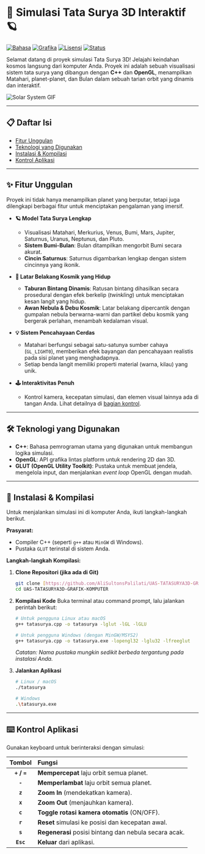 # 🌌 Simulasi Tata Surya 3D Interaktif 🪐

[![Bahasa](https://img.shields.io/badge/Bahasa-C%2B%2B-blue.svg)](https://isocpp.org/)
[![Grafika](https://img.shields.io/badge/Grafika-OpenGL-green.svg)](https://www.opengl.org/)
[![Lisensi](https://img.shields.io/badge/Lisensi-MIT-yellow.svg)](LICENSE)
[![Status](https://img.shields.io/badge/Status-Selesai-brightgreen.svg)]()

Selamat datang di proyek simulasi Tata Surya 3D! Jelajahi keindahan kosmos langsung dari komputer Anda. Proyek ini adalah sebuah visualisasi sistem tata surya yang dibangun dengan **C++** dan **OpenGL**, menampilkan Matahari, planet-planet, dan Bulan dalam sebuah tarian orbit yang dinamis dan interaktif.

![Solar System GIF](https://media.giphy.com/media/v1.Y2lkPTc5MGI3NjExd2RzOHBkaWJmMGE3aWFheXp0bXN2eHBoMnNqcXJjY3Zpb3h1aDYwYSZlcD12MV9pbnRlcm5hbF9naWZfYnlfaWQmY3Q9Zw/3o7bu3XilJ5BOiSGic/giphy.gif)

---

## 📋 Daftar Isi

* [Fitur Unggulan](#-fitur-unggulan)
* [Teknologi yang Digunakan](#-teknologi-yang-digunakan)
* [Instalasi & Kompilasi](#-instalasi--kompilasi)
* [Kontrol Aplikasi](#-kontrol-aplikasi)

---

## ✨ Fitur Unggulan

Proyek ini tidak hanya menampilkan planet yang berputar, tetapi juga dilengkapi berbagai fitur untuk menciptakan pengalaman yang imersif.

* **🪐 Model Tata Surya Lengkap**
    * Visualisasi Matahari, Merkurius, Venus, Bumi, Mars, Jupiter, Saturnus, Uranus, Neptunus, dan Pluto.
    * **Sistem Bumi-Bulan**: Bulan ditampilkan mengorbit Bumi secara akurat.
    * **Cincin Saturnus**: Saturnus digambarkan lengkap dengan sistem cincinnya yang ikonik.

* **🌠 Latar Belakang Kosmik yang Hidup**
    * **Taburan Bintang Dinamis**: Ratusan bintang dihasilkan secara prosedural dengan efek berkelip (*twinkling*) untuk menciptakan kesan langit yang hidup.
    * **Awan Nebula & Debu Kosmik**: Latar belakang dipercantik dengan gumpalan nebula berwarna-warni dan partikel debu kosmik yang bergerak perlahan, menambah kedalaman visual.

* **💡 Sistem Pencahayaan Cerdas**
    * Matahari berfungsi sebagai satu-satunya sumber cahaya (`GL_LIGHT0`), memberikan efek bayangan dan pencahayaan realistis pada sisi planet yang menghadapnya.
    * Setiap benda langit memiliki properti material (warna, kilau) yang unik.

* **🕹️ Interaktivitas Penuh**
    * Kontrol kamera, kecepatan simulasi, dan elemen visual lainnya ada di tangan Anda. Lihat detailnya di [bagian kontrol](#-kontrol-aplikasi).

---

## 🛠️ Teknologi yang Digunakan

* **C++**: Bahasa pemrograman utama yang digunakan untuk membangun logika simulasi.
* **OpenGL**: API grafika lintas platform untuk rendering 2D dan 3D.
* **GLUT (OpenGL Utility Toolkit)**: Pustaka untuk membuat jendela, mengelola input, dan menjalankan *event loop* OpenGL dengan mudah.

---

## 🚀 Instalasi & Kompilasi

Untuk menjalankan simulasi ini di komputer Anda, ikuti langkah-langkah berikut.

**Prasyarat:**
* Compiler C++ (seperti `g++` atau `MinGW` di Windows).
* Pustaka `GLUT` terinstal di sistem Anda.

**Langkah-langkah Kompilasi:**

1.  **Clone Repositori (jika ada di Git)**
    ```bash
    git clone [https://github.com/AliSultonsPalilati/UAS-TATASURYA3D-GRAFIK-KOMPUTER.git](https://github.com/AliSultonsPalilati/UAS-TATASURYA3D-GRAFIK-KOMPUTER.git)
    cd UAS-TATASURYA3D-GRAFIK-KOMPUTER
    ```

2.  **Kompilasi Kode**
    Buka terminal atau command prompt, lalu jalankan perintah berikut:
    ```bash
    # Untuk pengguna Linux atau macOS
    g++ tatasurya.cpp -o tatasurya -lglut -lGL -lGLU

    # Untuk pengguna Windows (dengan MinGW/MSYS2)
    g++ tatasurya.cpp -o tatasurya.exe -lopengl32 -lglu32 -lfreeglut
    ```
    *Catatan: Nama pustaka mungkin sedikit berbeda tergantung pada instalasi Anda.*

3.  **Jalankan Aplikasi**
    ```bash
    # Linux / macOS
    ./tatasurya

    # Windows
    .\tatasurya.exe
    ```

---

## ⌨️ Kontrol Aplikasi

Gunakan keyboard untuk berinteraksi dengan simulasi:

| Tombol | Fungsi |
| :---: | :--- |
| **`+` / `=`** | **Mempercepat** laju orbit semua planet. |
| **`-`** | **Memperlambat** laju orbit semua planet. |
| **`z`** | **Zoom In** (mendekatkan kamera). |
| **`x`** | **Zoom Out** (menjauhkan kamera). |
| **`c`** | **Toggle rotasi kamera otomatis** (ON/OFF). |
| **`r`** | **Reset** simulasi ke posisi dan kecepatan awal. |
| **`s`** | **Regenerasi** posisi bintang dan nebula secara acak. |
| **`Esc`**| **Keluar** dari aplikasi. |
